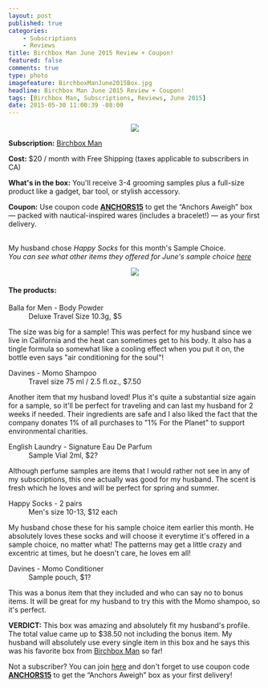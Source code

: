 ```yaml
---
layout: post
published: true
categories: 
    - Subscriptions
    - Reviews
title: Birchbox Man June 2015 Review + Coupon!
featured: false
comments: true
type: photo
imagefeature: BirchboxManJune2015Box.jpg
headline: Birchbox Man June 2015 Review + Coupon!
tags: [Birchbox Man, Subscriptions, Reviews, June 2015]
date: 2015-05-30 11:00:39 -08:00
---
```


<center><img src='/images/BirchboxManJune2015Box.jpg'></center>
<p><b>Subscription:</b> <a href="https://www.birchbox.com/invite/whatsupmailbox">Birchbox Man</a></p>
<p><b>Cost:</b> $20 / month with Free Shipping (taxes applicable to subscribers in CA)</p>
<p><b>What's in the box:</b> You'll receive 3-4 grooming samples plus a full-size product like a gadget, bar tool, or stylish accessory.</p>
<p><b>Coupon:</b> Use coupon code <a href="https://www.birchbox.com/invite/whatsupmailbox"><b>ANCHORS15</b></a> to get the “Anchors Aweigh” box — packed with nautical-inspired wares (includes a bracelet!) — as your first delivery.</p>
<br>

<DT>My husband chose <i>Happy Socks</i> for this month's Sample Choice.</DT>
<i>You can see what other items they offered for June's sample choice <a href="http://whatsupmailbox.com/subscriptions/birchbox-man-june-2015-sample-choice-revealed-power-play-choices/">here</a></i>

<p><center><img src='/images/BirchboxManJune2015Items.jpg'></center></p>

<H4>The products:</H4>
<DL>
<DT>Balla for Men - Body Powder</DT>
<DD>Deluxe Travel Size 10.3g, $5</DD>
<p>The size was big for a sample! This was perfect for my husband since we live in California and the heat can sometimes get to his body. It also has a tingle formula so somewhat like a cooling effect when you put it on, the bottle even says "air conditioning for the soul"!</p>
</DL>
<DL>
<DT>Davines - Momo Shampoo</DT>
<DD>Travel size 75 ml / 2.5 fl.oz., $7.50</DD>
<p>Another item that my husband loved! Plus it's quite a substantial size again for a sample, so it'll be perfect for traveling and can last my husband for 2 weeks if needed. Their ingredients are safe and I also liked the fact that the company donates 1% of all purchases to "1% For the Planet" to support environmental charities.</p>
</DL>
<DL>
<DT>English Laundry - Signature Eau De Parfum</DT>
<DD>Sample Vial 2ml, $2?</DD>
<p>Although perfume samples are items that I would rather not see in any of my subscriptions, this one actually was good for my husband. The scent is fresh which he loves and will be perfect for spring and summer.</p>
</DL>
<DL>
<DT>Happy Socks - 2 pairs</DT>
<DD>Men's size 10-13, $12 each</DD>
<p>My husband chose these for his sample choice item earlier this month. He absolutely loves these socks and will choose it everytime it's offered in a sample choice, no matter what! The patterns may get a little crazy and excentric at times, but he doesn't care, he loves em all!</p>
</DL>
<DL>
<DT>Davines - Momo Conditioner</DT>
<DD>Sample pouch, $1?</DD>
<p>This was a bonus item that they included and who can say no to bonus items. It will be great for my husband to try this with the Momo shampoo, so it's perfect.</p>
</DL>

<p><b>VERDICT:</b> This box was amazing and absolutely fit my husband's profile. The total value came up to $38.50 not including the bonus item. My husband will absolutely use every single item in this box and he says this was his favorite box from <a href="https://www.birchbox.com/invite/whatsupmailbox">Birchbox Man</a> so far!</p>

<p>Not a subscriber? You can join <a href="https://www.birchbox.com/invite/whatsupmailbox">here</a> and don't forget to use coupon code <a href="https://www.birchbox.com/invite/whatsupmailbox"><b>ANCHORS15</b></a> to get the “Anchors Aweigh” box as your first delivery!</p>
